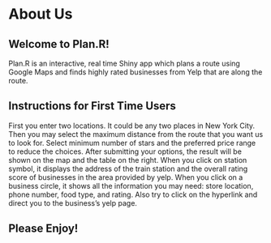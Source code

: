 # About Us
## Welcome to Plan.R!
Plan.R is an interactive, real time Shiny app which plans a route using Google Maps and finds highly rated businesses from Yelp that are along the route.

## Instructions for First Time Users
First you enter two locations. It could be any two places in New York City.
Then you may select the maximum distance from the route that you want us to look for.
Select minimum number of stars and the preferred price range to reduce the choices.
After submitting your options, the result will be shown on the map and the table on the right.
When you click on station symbol, it displays the address of the train station and the overall rating score of businesses in the area provided by yelp. 
When you click on a business circle, it shows all the information you may need: store location, phone number, food type, and rating. 
Also try to click on the hyperlink and direct you to the business’s yelp page.

## Please Enjoy!
